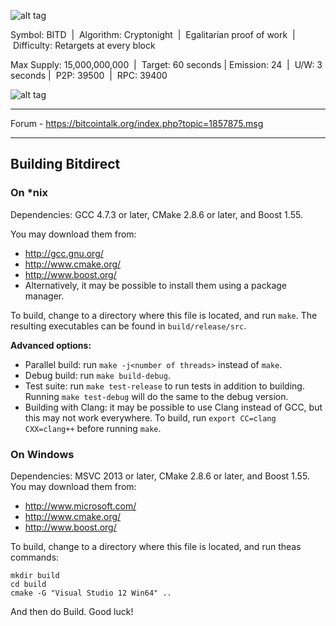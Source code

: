![alt tag](https://ip.bitcointalk.org/?u=https%3A%2F%2Fi.imgsafe.org%2F8999529651.png&t=575&c=f6raSNvDF4JH3Q)


Symbol: BITD  |  Algorithm: Cryptonight  |  Egalitarian proof of work  |  Difficulty: Retargets at every block

Max Supply: 15,000,000,000  |  Target: 60 seconds | Emission: 24  |  U/W: 3 seconds |  P2P: 39500  |  RPC: 39400

![alt tag](http://i.imgur.com/kKAvkcn.png)

-------------------------------------------

Forum - https://bitcointalk.org/index.php?topic=1857875.msg

-------------------------------------------



## Building Bitdirect

### On *nix

Dependencies: GCC 4.7.3 or later, CMake 2.8.6 or later, and Boost 1.55.

You may download them from:

* http://gcc.gnu.org/
* http://www.cmake.org/
* http://www.boost.org/
* Alternatively, it may be possible to install them using a package manager.

To build, change to a directory where this file is located, and run `make`. The resulting executables can be found in `build/release/src`.

**Advanced options:**

* Parallel build: run `make -j<number of threads>` instead of `make`.
* Debug build: run `make build-debug`.
* Test suite: run `make test-release` to run tests in addition to building. Running `make test-debug` will do the same to the debug version.
* Building with Clang: it may be possible to use Clang instead of GCC, but this may not work everywhere. To build, run `export CC=clang CXX=clang++` before running `make`.

### On Windows
Dependencies: MSVC 2013 or later, CMake 2.8.6 or later, and Boost 1.55. You may download them from:

* http://www.microsoft.com/
* http://www.cmake.org/
* http://www.boost.org/

To build, change to a directory where this file is located, and run theas commands: 
```
mkdir build
cd build
cmake -G "Visual Studio 12 Win64" ..
```

And then do Build.
Good luck!
